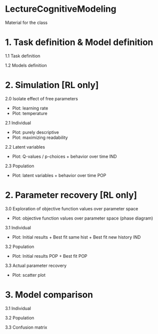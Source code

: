 # LectureCognitiveModeling
Material for the class

# 1. Task definition & Model definition

1.1 Task definition

1.2 Models definition

# 2. Simulation [RL only]

2.0 Isolate effect of free parameters

* Plot: learning rate
* Plot: temperature

2.1 Individual

* Plot: purely descriptive
* Plot: maximizing readability

2.2 Latent variables

* Plot: Q-values / p-choices + behavior over time IND

2.3 Population

* Plot: latent variables + behavior over time POP


# 2. Parameter recovery [RL only]

3.0 Exploration of objective function values over parameter space

* Plot: objective function values over parameter space (phase diagram)

3.1 Individual

* Plot: Initial results + Best fit same hist + Best fit new history IND 

3.2 Population

* Plot: Initial results POP + Best fit POP

3.3 Actual parameter recovery

* Plot: scatter plot

# 3. Model comparison

3.1 Individual

3.2 Population

3.3 Confusion matrix
